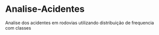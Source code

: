 # Analise-Acidentes
Analise dos acidentes em rodovias utilizando distribuição de frequencia com classes
